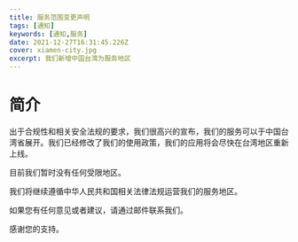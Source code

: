 ```yaml
---
title: 服务范围变更声明
tags: [通知]
keywords: [通知,服务]
date: 2021-12-27T16:31:45.226Z
cover: xiamen-city.jpg
excerpt: 我们新增中国台湾为服务地区
---
```


# 简介

出于合规性和相关安全法规的要求，我们很高兴的宣布，我们的服务可以于中国台湾省展开。我们已经修改了我们的使用政策，我们的应用将会尽快在台湾地区重新上线。

目前我们暂时没有任何受限地区。

我们将继续遵循中华人民共和国相关法律法规运营我们的服务地区。

如果您有任何意见或者建议，请通过邮件联系我们。

感谢您的支持。